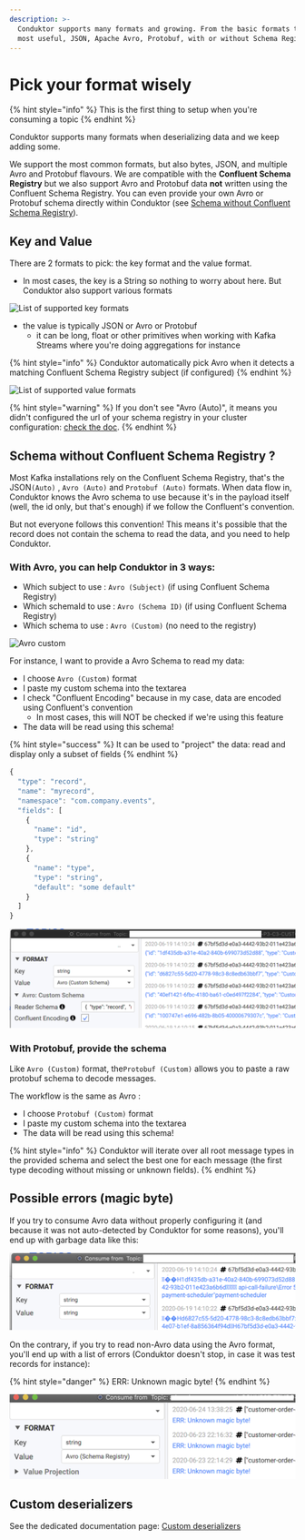 ```yaml
---
description: >-
  Conduktor supports many formats and growing. From the basic formats to the
  most useful, JSON, Apache Avro, Protobuf, with or without Schema Registry.
---
```


# Pick your format wisely

{% hint style="info" %}
This is the first thing to setup when you're consuming a topic
{% endhint %}

Conduktor supports many formats when deserializing data and we keep adding some.

We support the most common formats, but also bytes, JSON, and multiple Avro and Protobuf flavours. We are compatible with the **Confluent Schema Registry** but we also support Avro and Protobuf data **not** written using the Confluent Schema Registry. You can even provide your own Avro or Protobuf schema directly within Conduktor (see [Schema without Confluent Schema Registry](pick-your-format-wisely.md#schema-without-confluent-schema-registry)).

## Key and Value

There are 2 formats to pick: the key format and the value format.

* In most cases, the key is a String so nothing to worry about here. But Conduktor also support various formats

![List of supported key formats](../../.gitbook/assets/key\_formats.png)

* the value is typically JSON or Avro or Protobuf
  * it can be long, float or other primitives when working with Kafka Streams where you're doing aggregations for instance

{% hint style="info" %}
Conduktor automatically pick Avro when it detects a matching Confluent Schema Registry subject (if configured)
{% endhint %}

![List of supported value formats](../../.gitbook/assets/value\_formats.png)

{% hint style="warning" %}
If you don't see "Avro (Auto)", it means you didn't configured the url of your schema registry in your cluster configuration: [check the doc](https://docs.conduktor.io/kafka-cluster-connection/setting-up-a-connection-to-kafka#schema-registry).
{% endhint %}

## Schema without Confluent Schema Registry ?

Most Kafka installations rely on the Confluent Schema Registry, that's the JSON`(Auto)` , `Avro (Auto)` and `Protobuf (Auto)` formats. When data flow in, Conduktor knows the Avro schema to use because it's in the payload itself (well, the id only, but that's enough) if we follow the Confluent's convention.

But not everyone follows this convention! This means it's possible that the record does not contain the schema to read the data, and you need to help Conduktor.

### With Avro, you can help Conduktor in 3 ways:

* Which subject to use : `Avro (Subject)` (if using Confluent Schema Registry)
* Which schemaId to use : `Avro (Schema ID)` (if using Confluent Schema Registry)
* Which schema to use : `Avro (Custom)` (no need to the registry)

![Avro custom](../../.gitbook/assets/value\_formats\_avro.png)

For instance, I want to provide a Avro Schema to read my data:

* I choose `Avro (Custom)` format
* I paste my custom schema into the textarea
* I check "Confluent Encoding" because in my case, data are encoded using Confluent's convention
  * In most cases, this will NOT be checked if we're using this feature
* The data will be read using this schema!

{% hint style="success" %}
It can be used to "project" the data: read and display only a subset of fields
{% endhint %}

```javascript
{
  "type": "record",
  "name": "myrecord",
  "namespace": "com.company.events",
  "fields": [
    {
      "name": "id",
      "type": "string"
    },
    {
      "name": "type",
      "type": "string",
      "default": "some default"
    }
  ]
}
```

![](<../../.gitbook/assets/screenshot-2020-06-25-at-16.34.44 (2).png>)

### With Protobuf, provide the schema

Like `Avro (Custom)` format, the`Protobuf (Custom)` allows you to paste a raw protobuf schema to decode messages.

The workflow is the same as Avro :&#x20;

* &#x20;I choose `Protobuf (Custom)` format
* I paste my custom schema into the textarea
* The data will be read using this schema!

{% hint style="info" %}
Conduktor will iterate over all root message types in the provided schema and select the best one for each message (the first type decoding without missing or unknown fields).
{% endhint %}

## Possible errors (magic byte)

If you try to consume Avro data without properly configuring it (and because it was not auto-detected by Conduktor for some reasons), you'll end up with garbage data like this:

![](<../../.gitbook/assets/screenshot-2020-06-25-at-16.13.10 (1).png>)

On the contrary, if you try to read non-Avro data using the Avro format, you'll end up with a list of errors (Conduktor doesn't stop, in case it was test records for instance):

{% hint style="danger" %}
ERR: Unknown magic byte!
{% endhint %}

![](<../../.gitbook/assets/screenshot-2020-06-25-at-16.15.21 (1).png>)

## Custom deserializers

See the dedicated documentation page: [Custom deserializers](custom-deserializers.md)

